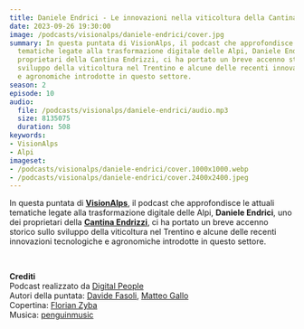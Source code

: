 ```yaml
---
title: Daniele Endrici - Le innovazioni nella viticoltura della Cantina Endrizzi @Trento
date: 2023-09-26 19:30:00
image: /podcasts/visionalps/daniele-endrici/cover.jpg
summary: In questa puntata di VisionAlps, il podcast che approfondisce le attuali
  tematiche legate alla trasformazione digitale delle Alpi, Daniele Endrici, uno dei
  proprietari della Cantina Endrizzi, ci ha portato un breve accenno storico sullo
  sviluppo della viticoltura nel Trentino e alcune delle recenti innovazioni tecnologiche
  e agronomiche introdotte in questo settore.
season: 2
episode: 10
audio:
  file: /podcasts/visionalps/daniele-endrici/audio.mp3
  size: 8135075
  duration: 508
keywords:
- VisionAlps
- Alpi
imageset:
- /podcasts/visionalps/daniele-endrici/cover.1000x1000.webp
- /podcasts/visionalps/daniele-endrici/cover.2400x2400.jpeg
---
```


In questa puntata di **[VisionAlps](https://www.visionalps.com/)**, il podcast che approfondisce le attuali tematiche legate alla trasformazione digitale delle Alpi, **Daniele Endrici**, uno dei proprietari della **[Cantina Endrizzi](https://www.endrizzi.it/it/)**, ci ha portato un breve accenno storico sullo sviluppo della viticoltura nel Trentino e alcune delle recenti innovazioni tecnologiche e agronomiche introdotte in questo settore.

<br>

**Crediti**<br>
Podcast realizzato da [Digital People](https://w3id.org/digitalpeople)<br>
Autori della puntata: [Davide Fasoli](https://www.linkedin.com/in/davide-fasoli-2b3246179/), [Matteo Gallo](https://www.linkedin.com/in/matteo-gallo-4a5ab31a8/)<br>
Copertina: [Florian Zyba](https://www.linkedin.com/in/florian-zyba/)<br>
Musica: [penguinmusic](https://pixabay.com/users/penguinmusic-24940186/)